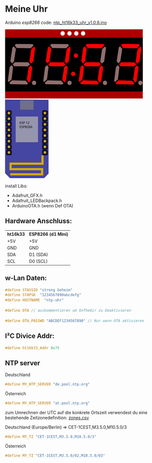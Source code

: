 # Meine Uhr
Arduino _esp8266_ code: [ntp_ht16k33_uhr_v1.0.6.ino](/esp_Uhr/ntp_ht16k33_uhr_v1.0.6.ino)

![modul](/img/ht16k33_clock.svg)
![ESP8266 d1 Mini](/img/esp8266_d1mini.svg)

install Libs:
- Adafruit_GFX.h
- Adafruit_LEDBackpack.h
- ArduinoOTA.h (wenn Def OTA)

## Hardware Anschluss:
<table>
  <tr>
    <th>ht16k33</th>   <th>ESP8266 (d1 Mini)</th>
  </tr>
  <tr>
    <td>+5V</td>  <td>+5V</td>
  </tr>
  <tr>
    <td>GND</td>  <td>GND</td>
  </tr>
  <tr>
    <td>SDA</td>  <td>D1 (SDA)</td>
  </tr>
  <tr>
    <td>SCL</td>  <td>D0 (SCL)</td>
  </tr>
</table>

## w-Lan Daten:
```cpp
#define STASSID "streng Geheim"
#define STAPSK  "1234567890abcdefg"
#define HOSTNAME  "ntp-uhr"

#define OTA // auskommentieren um OnTheAir zu Deaktivieren

#define OTA_PASSWD "ABCDEF1234567890" // Nur wenn OTA aktivieren
```

## I²C Divice Addr:
```cpp
#define ht16k33_Addr 0x75
```
## NTP server
Deutschland
```cpp
#define MY_NTP_SERVER "de.pool.ntp.org"
```
Österreich
```cpp
#define MY_NTP_SERVER "at.pool.ntp.org"
```
zum Umrechnen der UTC auf die konkrete Ortszeit verwendest du eine bestehende Zeitzonedefinition:
[zones.csv](https://github.com/nayarsystems/posix_tz_db/blob/master/zones.csv)

Deutschland (Europe/Berlin) => CET-1CEST,M3.5.0,M10.5.0/3
```cpp
#define MY_TZ "CET-1CEST,M3.5.0,M10.5.0/3"
```

Österreich
```cpp
#define MY_TZ "CET-1CEST,M3.5.0/02,M10.5.0/03"
```


